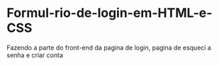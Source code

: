 # Formul-rio-de-login-em-HTML-e-CSS
Fazendo a parte do front-end da pagina de login, pagina de esqueci a senha e criar conta
